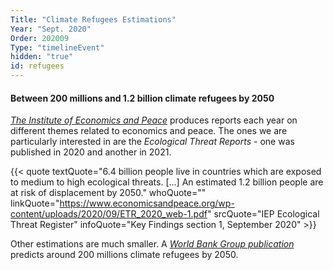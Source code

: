 ```yaml
---
Title: "Climate Refugees Estimations"
Year: "Sept. 2020"
Order: 202009
Type: "timelineEvent"
hidden: "true"
id: refugees
---
```


#### Between 200 millions and 1.2 billion climate refugees by 2050

[_The Institute of Economics and Peace_](https://www.economicsandpeace.org/reports/) produces reports each year on different themes related to economics and peace. The ones we are particularly interested in are the _Ecological Threat Reports_ - one was published in 2020 and another in 2021.

{{< quote textQuote="6.4 billion people live in countries which are exposed to medium to high ecological threats. [...] An estimated 1.2 billion people are at risk of displacement by 2050." whoQuote="" linkQuote="https://www.economicsandpeace.org/wp-content/uploads/2020/09/ETR_2020_web-1.pdf"  srcQuote="IEP Ecological Threat Register" infoQuote="Key Findings section 1, September 2020" >}}

Other estimations are much smaller. A [_World Bank Group publication_](https://www.worldbank.org/en/news/press-release/2021/09/13/climate-change-could-force-216-million-people-to-migrate-within-their-own-countries-by-2050) predicts around 200 millions climate refugees by 2050.